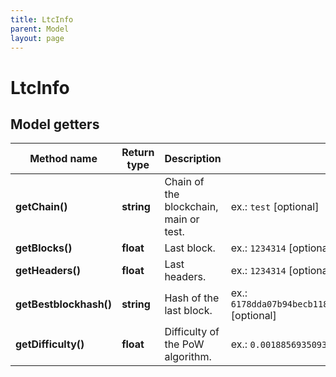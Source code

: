 ```yaml
---
title: LtcInfo
parent: Model
layout: page
---
```


# LtcInfo

## Model getters

Method name | Return type | Description | Notes
------------ | ------------- | ------------- | -------------
**getChain()** | **string** | Chain of the blockchain, main or test. | ex.: `test` [optional]
**getBlocks()** | **float** | Last block. | ex.: `1234314` [optional]
**getHeaders()** | **float** | Last headers. | ex.: `1234314` [optional]
**getBestblockhash()** | **string** | Hash of the last block. | ex.: `6178dda07b94becb118f67b21aa72f60d85c1029e9e9b8ae56a25d684de66078` [optional]
**getDifficulty()** | **float** | Difficulty of the PoW algorithm. | ex.: `0.0018856935093586335` [optional]

